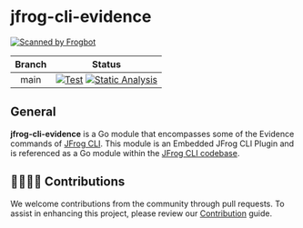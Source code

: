 # jfrog-cli-evidence
[![Scanned by Frogbot](https://raw.github.com/jfrog/frogbot/master/images/frogbot-badge.svg)](https://github.com/jfrog/frogbot#readme)

| Branch |                                                                                                                                                                                                     Status                                                                                                                                                                                                      |
|:------:|:---------------------------------------------------------------------------------------------------------------------------------------------------------------------------------------------------------------------------------------------------------------------------------------------------------------------------------------------------------------------------------------------------------------:|
| main | [![Test](https://github.com/jfrog/jfrog-cli-evidence/actions/workflows/test.yml/badge.svg?branch=main)](https://github.com/jfrog/jfrog-cli-evidence/actions/workflows/test.yml?query=branch%main) [![Static Analysis](https://github.com/jfrog/jfrog-cli-evidence/actions/workflows/analysis.yml/badge.svg?branch=main)](https://github.com/jfrog/jfrog-cli-evidence/actions/workflows/analysis.yml)  |

##  General

**jfrog-cli-evidence** is a Go module that encompasses some of the Evidence commands of [JFrog CLI](https://docs.jfrog-applications.jfrog.io/jfrog-applications/jfrog-cli). This module is an Embedded JFrog CLI Plugin and is referenced as a Go module within the [JFrog CLI codebase](https://github.com/jfrog/jfrog-cli).

## 🫱🏻‍🫲🏼 Contributions

We welcome contributions from the community through pull requests. To assist in enhancing this project, please review our [Contribution](CONTRIBUTING.md) guide.
